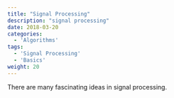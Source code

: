 ```yaml
---
title: "Signal Processing"
description: "signal processing"
date: 2018-03-20
categories:
  - 'Algorithms'
tags:
  - 'Signal Processing'
  - 'Basics'
weight: 20
---
```


There are many fascinating ideas in signal processing.